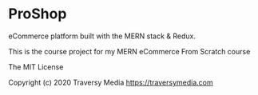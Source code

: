 # ProShop
eCommerce platform built with the MERN stack & Redux.

This is the course project for my MERN eCommerce From Scratch course

The MIT License

Copyright (c) 2020 Traversy Media https://traversymedia.com
